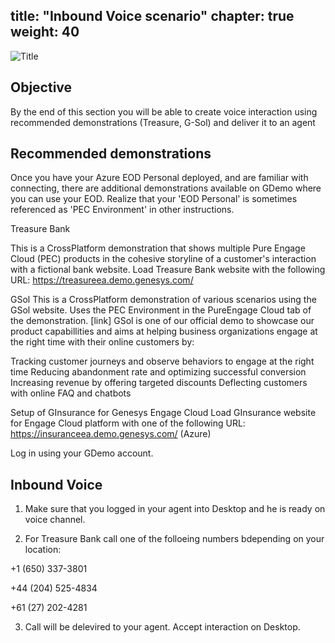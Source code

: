 title: "Inbound Voice scenario"
chapter: true
weight: 40
---
![Title](/images/UserConfig.jpg)
## Objective

By the end of this section you will be able to create voice interaction using recommended demonstrations (Treasure, G-Sol) and deliver it to an agent

## Recommended demonstrations

Once you have your Azure EOD Personal deployed, and are familiar with connecting, there are additional demonstrations available on GDemo where you can use your EOD. Realize that your 'EOD Personal' is sometimes referenced as 'PEC Environment' in other instructions. 

Treasure Bank

This is a CrossPlatform demonstration that shows multiple Pure Engage Cloud (PEC) products in the cohesive storyline of a customer's interaction with a fictional bank website. Load Treasure Bank website with the following URL: https://treasureea.demo.genesys.com/

GSol
This is a CrossPlatform demonstration of various scenarios using the GSol website. Uses the PEC Environment in the PureEngage Cloud tab of the demonstration. [link] 
GSol is one of our official demo to showcase our product capabillities and aims at helping business organizations engage at the right time with their online customers by:

Tracking customer journeys and observe behaviors to engage at the right time
Reducing abandonment rate and optimizing successful conversion
Increasing revenue by offering targeted discounts
Deflecting customers with online FAQ and chatbots

Setup of GInsurance for Genesys Engage Cloud
Load GInsurance website for Engage Cloud platform with one of the following URL:
https://insuranceea.demo.genesys.com/ (Azure)

Log in using your GDemo account.

## Inbound Voice

1. Make sure that you logged in your agent into Desktop and he is ready on voice channel.

2. For Treasure Bank call one of the folloeing numbers bdepending on your location:

 +1 (650) 337-3801
 
 +44 (204) 525-4834
 
 +61 (27) 202-4281
 
3. Call will be delevired to your agent. Accept interaction on Desktop.


